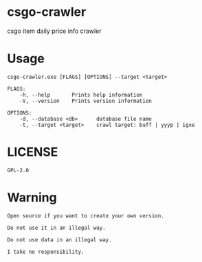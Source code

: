 # csgo-crawler
csgo item daily price info crawler

# Usage
    csgo-crawler.exe [FLAGS] [OPTIONS] --target <target>

    FLAGS:
        -h, --help       Prints help information
        -V, --version    Prints version information

    OPTIONS:
        -d, --database <db>      database file name
        -t, --target <target>    crawl target: buff | yyyp | igxe

# LICENSE
    GPL-2.0

# Warning
    Open source if you want to create your own version.

    Do not use it in an illegal way.

    Do not use data in an illegal way.

    I take no responsibility.